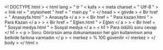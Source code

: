 <! DOCTYPE html >
< html  lang = " tr "
   < kafa >
   < meta  charset = " Utf-8 " >
   < link  rel = " stylesheet " href = " main.py " >
   </ head >
< gövde >
< Bir  href = " Anasayfa.html " > Anasayfa </ a >  >
< Bir  href = " Para kazan.html " > Para Kazan </ a >  >
< Bir  href = " Eğlen.html " > Eğlen </ a >  >
< Bir  href = " Sosyal medya.html " > Sosyal medya </ a >
< h1 > Para ödüllü soru cevap </ h1 >
< p > Soru: Görürsün ama dokunamassın her gün kullanımsın ama belkide farkına varmadın   </ p >
< merkez > % 100 güvenilir </ merkez >
</ body >
</ html >
